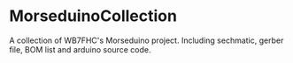 # MorseduinoCollection
A collection of WB7FHC's Morseduino project. Including sechmatic, gerber file, BOM list and arduino source code.
